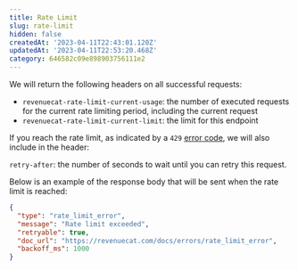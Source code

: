```yaml
---
title: Rate Limit
slug: rate-limit
hidden: false
createdAt: '2023-04-11T22:43:01.120Z'
updatedAt: '2023-04-11T22:53:20.468Z'
category: 646582c09e898903756111e2
---
```

We will return the following headers on all successful requests:

- `revenuecat-rate-limit-current-usage`: the number of executed requests for the current rate limiting period, including the current request
- `revenuecat-rate-limit-current-limit`: the limit for this endpoint

If you reach the rate limit, as indicated by a `429` [error code](https://www.revenuecat.com/reference/error-codes), we will also include in the header:

`retry-after`: the number of seconds to wait until you can retry this request.

Below is an example of the response body that will be sent when the rate limit is reached:

```json Sample error response
{
  "type": "rate_limit_error",
  "message": "Rate limit exceeded",
  "retryable": true,
  "doc_url": "https://revenuecat.com/docs/errors/rate_limit_error",
  "backoff_ms": 1000
}
```